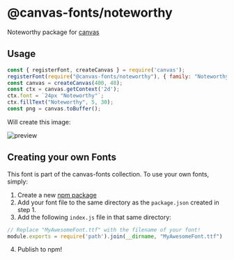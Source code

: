 @canvas-fonts/noteworthy
====

Noteworthy package for [canvas](https://npmjs.org/package/canvas)

## Usage

```js
const { registerFont, createCanvas } = require('canvas');
registerFont(require("@canvas-fonts/noteworthy"), { family: "Noteworthy" });
const canvas = createCanvas(400, 48);
const ctx = canvas.getContext('2d');
ctx.font = `24px "Noteworthy"`;
ctx.fillText("Noteworthy", 5, 30);
const png = canvas.toBuffer();
```

Will create this image:

![preview](https://github.com/retrohacker/canvas-fonts/raw/master/previews/noteworthy.png)

## Creating your own Fonts

This font is part of the canvas-fonts collection. To use your own fonts, simply:

1. Create a new [npm package](https://docs.npmjs.com/creating-node-js-modules)
2. Add your font file to the same directory as the `package.json` created in step 1.
3. Add the following `index.js` file in that same directory:

```js
// Replace "MyAwesomeFont.ttf" with the filename of your font!
module.exports = require('path').join(__dirname, "MyAwesomeFont.ttf")
```

4. Publish to npm!